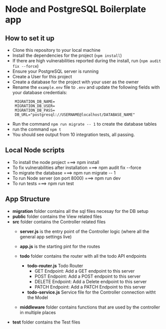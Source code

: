 # Node and PostgreSQL Boilerplate app
## How to set it up
* Clone this repository to your local machine
* Install the dependencies for the project (`npm install`)
* If there are high vulnerabilities reported during the install, run (`npm audit fix --force`)
* Ensure your PostgreSQL server is running
* Create a User for this project
* Create a database for the project with your user as the owner
* Rename the `example.env` file to `.env` and update the following fields with your database credentials:
  ```
   MIGRATION_DB_NAME=
   MIGRATION_DB_USER=
   MIGRATION_DB_PASS=
   DB_URL="postgresql://USERNAME@localhost/DATABASE_NAME"
  ```
* Run the command `npm run migrate -- 1` to create the database tables
* run the command `npm t`
* You should see output from 10 integration tests, all passing.


## Local Node scripts
* To install the node project ===> npm install
* To fix vulnerabilities after installation ===> npm audit fix --force
* To migrate the database ===> npm run migrate -- 1
* To run Node server (on port 8000) ===> npm run dev
* To run tests ===> npm run test




## App Structure

* __migration__ folder contains all the sql files necesay for the DB setup
* __public__ folder contains the View related files
* __src__ folder contains the Controller related files
    * __server.js__ is the entry point of the Controller logic (where all the general app settings live)
    * __app.js__ is the starting pint for the routes

    * __todo__ folder contains the router with all the todo API endpoints
        * __todo-router.js__ Todo Router
            * GET Endpoint: Add a GET endpoint to this server
            * POST Endpoint: Add a POST endpoint to this server
            * DELETE Endpoint: Add a Delete endpoint to this server
            * PATCH Endpoint: Add a PATCH Endpoint to this server
        * __todo-service.js__ Service file for the Controller connection witht the Model
    * __middleware__ folder contains functions that are used by the controller in multiple places
* __test__ folder contains the Test files
